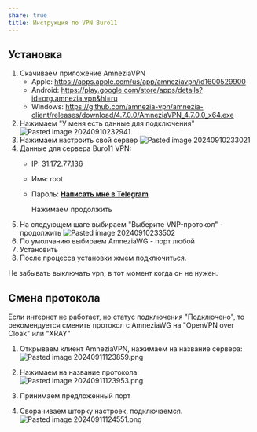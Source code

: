 ```yaml
---
share: true
title: Инструкция по VPN Buro11
---
```

## Установка

1. Скачиваем приложение AmneziaVPN
	* Apple:  https://apps.apple.com/us/app/amneziavpn/id1600529900
	* Android: https://play.google.com/store/apps/details?id=org.amnezia.vpn&hl=ru
	* Windows: https://github.com/amnezia-vpn/amnezia-client/releases/download/4.7.0.0/AmneziaVPN_4.7.0.0_x64.exe
1. Нажимаем "У меня есть данные для подключения"
   ![Pasted image 20240910232941](./Pasted%20image%2020240910232941.png)
3. Нажимаем настроить свой сервер
   ![Pasted image 20240910233021](./Pasted%20image%2020240910233021.png)
4. Данные для сервера Buro11 VPN:
   - IP: 31.172.77.136
   - Имя: root
   - Пароль: **[Написать мне в Telegram](https://t.me/phil4a)**

     Нажимаем продолжить
5. На следующем шаге выбираем "Выберите VNP-протокол" - продолжить
   ![Pasted image 20240910233502](./Pasted%20image%2020240910233502.png)
6. По умолчанию выбираем AmneziaWG - порт любой
7. Установить
8. После процесса установки жмем подключиться.

Не забывать выключать vpn, в тот момент когда он не нужен.

## Смена протокола
Если интернет не работает, но статус подключения "Подключено", то рекомендуется сменить протокол с AmneziaWG на "OpenVPN over Cloak" или "XRAY"

1. Открываем клиент AmneziaVPN, нажимаем на название сервера:
![Pasted image 20240911123859.png](./Pasted%20image%2020240911123859.png)

2. Нажимаем на название протокола:
![Pasted image 20240911123953.png](./Pasted%20image%2020240911123953.png)
3. Принимаем предложенный порт
4. Сворачиваем шторку настроек, подключаемся.
![Pasted image 20240911124551.png](./Pasted%20image%2020240911124551.png)